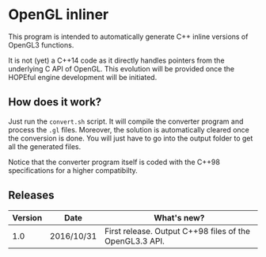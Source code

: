 # OpenGL inliner
This program is intended to automatically generate C++ inline versions of OpenGL3 functions.

It is not (yet) a C++14 code as it directly handles pointers from the underlying C API of OpenGL. This evolution will be provided once the HOPEful engine development will be initiated.

## How does it work?
Just run the `convert.sh` script. It will compile the converter program and process the `.gl` files. Moreover, the solution is automatically cleared once the conversion is done.
You will just have to go into the output folder to get all the generated files.

Notice that the converter program itself is coded with the C++98 specifications for a higher compatibilty.

## Releases
|Version|Date      | What's new?                                                       |
|-------|----------|-------------------------------------------------------------------|
|1.0    |2016/10/31| First release. Output C++98 files of the OpenGL3.3 API.           |
